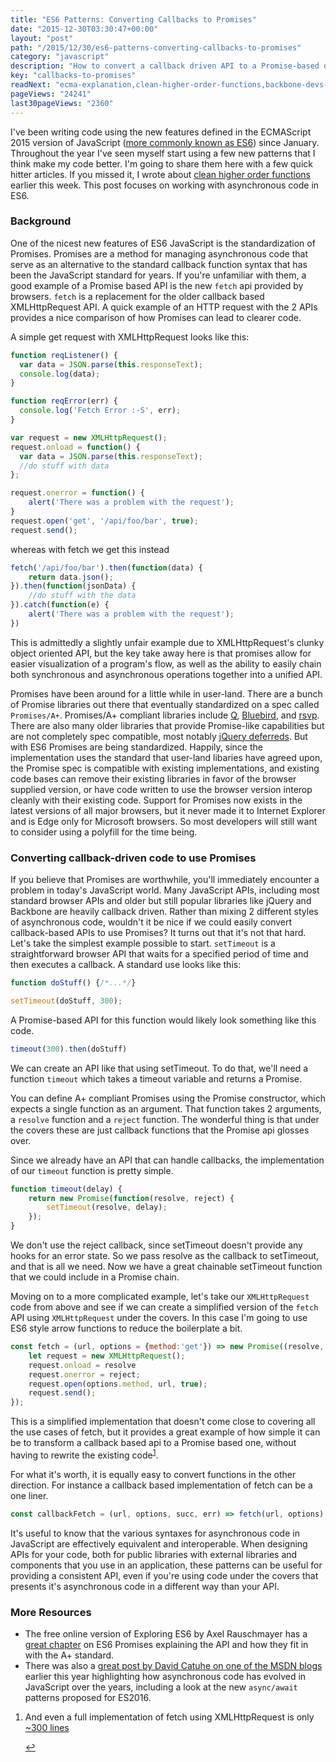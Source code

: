 ```yaml
---
title: "ES6 Patterns: Converting Callbacks to Promises"
date: "2015-12-30T03:30:47+00:00"
layout: "post"
path: "/2015/12/30/es6-patterns-converting-callbacks-to-promises"
category: "javascript"
description: "How to convert a callback driven API to a Promise-based one"
key: "callbacks-to-promises"
readNext: "ecma-explanation,clean-higher-order-functions,backbone-devs-react"
pageViews: "24241"
last30pageViews: "2360"
---
```


<div class="explanation">
I've been writing code using the new features defined in the ECMAScript 2015 version of JavaScript (<a href="http://benmccormick.org/2015/09/14/es5-es6-es2016-es-next-whats-going-on-with-javascript-versioning/">more commonly known as ES6</a>) since January.  Throughout the year I've seen myself start using a few new patterns that I think make my code better.  I'm going to share them here with a few quick hitter articles.  If you missed it, I wrote about <a href="http://benmccormick.org/2015/11/30/es6-patterns-clean-higher-order-functions/">clean higher order functions</a> earlier this week.  This post focuses on working with asynchronous code in ES6.  
</div>


### Background

One of the nicest new features of ES6 JavaScript is the standardization of Promises.  Promises are a method for managing asynchronous code that serve as an alternative to the standard callback function syntax that has been the JavaScript standard for years.  If you're unfamiliar with them, a good example of a Promise based API is the new `fetch` api provided by browsers.  `fetch` is a replacement for the older callback based XMLHttpRequest API.  A quick example of an HTTP request with the 2 APIs provides a nice comparison of how Promises can lead to clearer code.

A simple get request with XMLHttpRequest looks like this:

```javascript
function reqListener() {  
  var data = JSON.parse(this.responseText);  
  console.log(data);  
}

function reqError(err) {  
  console.log('Fetch Error :-S', err);  
}

var request = new XMLHttpRequest();  
request.onload = function() {
  var data = JSON.parse(this.responseText);  
  //do stuff with data
};  

request.onerror = function() {
    alert('There was a problem with the request');
}
request.open('get', '/api/foo/bar', true);  
request.send();
```

whereas with fetch we get this instead

```javascript
fetch('/api/foo/bar').then(function(data) {
    return data.json();
}).then(function(jsonData) {
    //do stuff with the data
}).catch(function(e) {
    alert('There was a problem with the request');
})
```

This is admittedly a slightly unfair example due to XMLHttpRequest's clunky object oriented API, but the key take away here is that promises allow for easier visualization of a program's flow, as well as the ability to easily chain both synchronous and asynchronous operations together into a unified API.

Promises have been around for a little while in user-land.  There are a bunch of Promise libraries out there that eventually standardized on a spec called `Promises/A+`.  Promises/A+ compliant libraries include [Q][q], [Bluebird][bluebird], and [rsvp][rsvp].  There are also many older libraries that provide Promise-like capabilities but are not completely spec compatible, most notably [jQuery deferreds][jqd].  But with ES6 Promises are being standardized.  Happily, since the implementation uses the standard that user-land libaries have agreed upon, the Promise spec is compatible with existing implementations, and existing code bases can remove their existing libraries in favor of the browser supplied version, or have code written to use the browser version interop cleanly with their existing code.  Support for Promises now exists in the latest versions of all major browsers, but it never made it to Internet Explorer and is Edge only for Microsoft browsers.  So most developers will still want to consider using a polyfill for the time being.

### Converting callback-driven code to use Promises

If you believe that Promises are worthwhile, you'll immediately encounter a problem in today's JavaScript world.  Many JavaScript APIs, including most standard browser APIs and older but still popular libraries like jQuery and Backbone are heavily callback driven.  Rather than mixing 2 different styles of asynchronous code, wouldn't it be nice if we could easily convert callback-based APIs to use Promises?  It turns out that it's not that hard.  Let's take the simplest example possible to start.  `setTimeout` is a straightforward browser API that waits for a specified period of time and then executes a callback.  A standard use looks like this:

```javascript
function doStuff() {/*...*/}

setTimeout(doStuff, 300);
```

A Promise-based API for this function would likely look something like this code.

```javascript
timeout(300).then(doStuff)
```

We can create an API like that using setTimeout.  To do that, we'll need a function `timeout` which takes a timeout variable and returns a Promise.  

You can define A+ compliant Promises using the Promise constructor, which expects a single function as an argument.  That function takes 2 arguments, a `resolve` function and a `reject` function.  The wonderful thing is that under the covers these are just callback functions that the Promise api glosses over.  

Since we already have an API that can handle callbacks, the implementation of our `timeout` function is pretty simple.

```javascript
function timeout(delay) {
    return new Promise(function(resolve, reject) {
        setTimeout(resolve, delay);
    });
}
```

We don't use the reject callback, since setTimeout doesn't provide any hooks for an error state. So we pass resolve as the callback to setTimeout, and that is all we need.  Now we have a great chainable setTimeout function that we could include in a Promise chain.

Moving on to a more complicated example, let's take our `XMLHttpRequest` code from above and see if we can create a simplified version of the `fetch` API using `XMLHttpRequest` under the covers.  In this case I'm going to use ES6 style arrow functions to reduce the boilerplate a bit.

```javascript
const fetch = (url, options = {method:'get'}) => new Promise((resolve, reject) => {
    let request = new XMLHttpRequest();  
    request.onload = resolve
    request.onerror = reject;
    request.open(options.method, url, true);  
    request.send();
});
```

This is a simplified implementation that doesn't come close to covering all the use cases of fetch, but it provides a great example of how simple it can be to transform a callback based api to a Promise based one, without having to rewrite the existing code<sup id="fnref:1">[1](#fn:1)</sup>.   

For what it's worth, it is equally easy to convert functions in the other direction.  For instance a callback based implementation of fetch can be a one liner.

```javascript
const callbackFetch = (url, options, succ, err) => fetch(url, options).then(succ).catch(err);
```

It's useful to know that the various syntaxes for asynchronous code in JavaScript are effectively equivalent and interoperable.  When designing APIs for your code, both for public libraries with external libraries and components that you use in an application, these patterns can be useful for providing a consistent API, even if you're using code under the covers that presents it's asynchronous code in a different way than your API.  


### More Resources

- The free online version of Exploring ES6 by Axel Rauschmayer has a [great chapter][exploringjs] on ES6 Promises explaining the API and how they fit in with the A+ standard.
- There was also a [great post by David Catuhe on one of the MSDN blogs][asynccity] earlier this year highlighting how asynchronous code has evolved in JavaScript over the years, including a look at the new `async/await` patterns proposed for ES2016.

<div class="footnotes">
<ol>
    <li class="footnote" id="fn:1">
        <p>
        And even a full implementation of fetch using XMLHttpRequest is only<a href="https://github.com/github/fetch/blob/master/fetch.js"> ~300 lines</a>
        </p>
        <a href="#fnref:1" title="return to article"> ↩</a></p>
    </li>
</ol>
</div>


[jqpromise]: http://abdulapopoola.com/2014/12/12/the-differences-between-jquery-deferreds-and-the-promisesa-spec/
[exploringjs]: http://exploringjs.com/es6/ch_promises.html
[q]: https://github.com/kriskowal/q
[bluebird]: https://github.com/petkaantonov/bluebird
[rsvp]: https://github.com/tildeio/rsvp.js
[jqd]: https://api.jquery.com/category/deferred-object/
[asynccity]: http://blogs.msdn.com/b/eternalcoding/archive/2015/09/30/javascript-goes-to-asynchronous-city.aspx
[doublefuncs]: http://benmccormick.org/2015/11/30/es6-patterns-clean-higher-order-functions/
